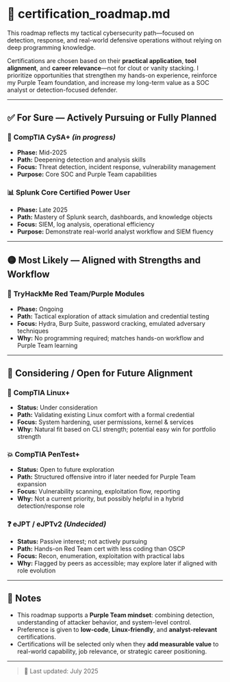 # 🧭 certification_roadmap.md

This roadmap reflects my tactical cybersecurity path—focused on detection, response, and real-world defensive operations without relying on deep programming knowledge.

Certifications are chosen based on their **practical application**, **tool alignment**, and **career relevance**—not for clout or vanity stacking. I prioritize opportunities that strengthen my hands-on experience, reinforce my Purple Team foundation, and increase my long-term value as a SOC analyst or detection-focused defender.

---

## ✅ For Sure — Actively Pursuing or Fully Planned

### 🔐 **CompTIA CySA+** *(in progress)*  
- **Phase:** Mid-2025  
- **Path:** Deepening detection and analysis skills  
- **Focus:** Threat detection, incident response, vulnerability management  
- **Purpose:** Core SOC and Purple Team capabilities

### 📊 **Splunk Core Certified Power User**  
- **Phase:** Late 2025  
- **Path:** Mastery of Splunk search, dashboards, and knowledge objects  
- **Focus:** SIEM, log analysis, operational efficiency  
- **Purpose:** Demonstrate real-world analyst workflow and SIEM fluency

---

## 🟡 Most Likely — Aligned with Strengths and Workflow

### 🧪 **TryHackMe Red Team/Purple Modules**  
- **Phase:** Ongoing  
- **Path:** Tactical exploration of attack simulation and credential testing  
- **Focus:** Hydra, Burp Suite, password cracking, emulated adversary techniques  
- **Why:** No programming required; matches hands-on workflow and Purple Team learning

---

## 🔷 Considering / Open for Future Alignment

### 🐧 **CompTIA Linux+**  
- **Status:** Under consideration  
- **Path:** Validating existing Linux comfort with a formal credential  
- **Focus:** System hardening, user permissions, kernel & services  
- **Why:** Natural fit based on CLI strength; potential easy win for portfolio strength

### 💥 **CompTIA PenTest+**  
- **Status:** Open to future exploration  
- **Path:** Structured offensive intro if later needed for Purple Team expansion  
- **Focus:** Vulnerability scanning, exploitation flow, reporting  
- **Why:** Not a current priority, but possibly helpful in a hybrid detection/response role

### ❓ **eJPT / eJPTv2** *(Undecided)*  
- **Status:** Passive interest; not actively pursuing  
- **Path:** Hands-on Red Team cert with less coding than OSCP  
- **Focus:** Recon, enumeration, exploitation with practical labs  
- **Why:** Flagged by peers as accessible; may explore later if aligned with role evolution

---

## 📎 Notes

- This roadmap supports a **Purple Team mindset**: combining detection, understanding of attacker behavior, and system-level control.
- Preference is given to **low-code**, **Linux-friendly**, and **analyst-relevant** certifications.
- Certifications will be selected only when they **add measurable value** to real-world capability, job relevance, or strategic career positioning.

---

> 📌 Last updated: July 2025

